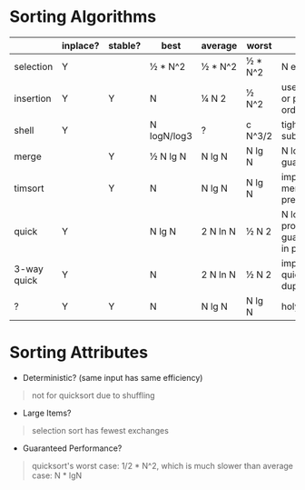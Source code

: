 # Sorting Algorithms

|             | inplace? | stable? | best        | average  | worst   | remarks                                             |
|-------------|----------|---------|-------------|----------|---------|-----------------------------------------------------|
| selection   | Y        |         | ½ * N^2     | ½ * N^2  | ½ * N^2 | N exchanges                                         |
| insertion   | Y        | Y       | N           | ¼ N 2    | ½ N^2   | use for small N or partially ordered                |
| shell       | Y        |         | N logN/log3 | ?        | c N^3/2 | tight code; subquadratic                            |
| merge       |          | Y       | ½ N lg N    | N lg N   | N lg N  | N log N guarantee;      stable                      |
| timsort     |          | Y       | N           | N lg N   | N lg N  | improves mergesort when preexisting order           |
| quick       | Y        |         | N lg N      | 2 N ln N | ½ N 2   | N log N probabilistic guarantee;fastest in practice |
| 3-way quick | Y        |         | N           | 2 N ln N | ½ N 2   | improves quicksort when duplicate keys              |
| ?           | Y        | Y       | N           | N lg N   | N lg N  | holy sorting grail                                  |


# Sorting Attributes

* Deterministic? (same input has same efficiency)
> not for quicksort due to shuffling

* Large Items?
> selection sort has fewest exchanges

* Guaranteed Performance?
> quicksort's worst case: 1/2 * N^2, which is much slower than average case: N * lgN